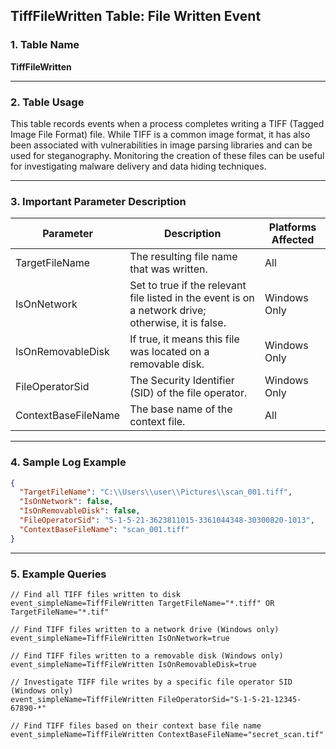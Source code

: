 ## TiffFileWritten Table: File Written Event

### 1. Table Name
**TiffFileWritten**

---

### 2. Table Usage
This table records events when a process completes writing a TIFF (Tagged Image File Format) file. While TIFF is a common image format, it has also been associated with vulnerabilities in image parsing libraries and can be used for steganography. Monitoring the creation of these files can be useful for investigating malware delivery and data hiding techniques.

---

### 3. Important Parameter Description

| Parameter | Description | Platforms Affected |
|---|---|---|
| TargetFileName | The resulting file name that was written. | All |
| IsOnNetwork | Set to true if the relevant file listed in the event is on a network drive; otherwise, it is false. | Windows Only |
| IsOnRemovableDisk | If true, it means this file was located on a removable disk. | Windows Only |
| FileOperatorSid | The Security Identifier (SID) of the file operator. | Windows Only |
| ContextBaseFileName | The base name of the context file. | All |

---

### 4. Sample Log Example

```json
{
  "TargetFileName": "C:\\Users\\user\\Pictures\\scan_001.tiff",
  "IsOnNetwork": false,
  "IsOnRemovableDisk": false,
  "FileOperatorSid": "S-1-5-21-3623811015-3361044348-30300820-1013",
  "ContextBaseFileName": "scan_001.tiff"
}
```
---
### 5. Example Queries
```xql
// Find all TIFF files written to disk
event_simpleName=TiffFileWritten TargetFileName="*.tiff" OR TargetFileName="*.tif"

// Find TIFF files written to a network drive (Windows only)
event_simpleName=TiffFileWritten IsOnNetwork=true

// Find TIFF files written to a removable disk (Windows only)
event_simpleName=TiffFileWritten IsOnRemovableDisk=true

// Investigate TIFF file writes by a specific file operator SID (Windows only)
event_simpleName=TiffFileWritten FileOperatorSid="S-1-5-21-12345-67890-*"

// Find TIFF files based on their context base file name
event_simpleName=TiffFileWritten ContextBaseFileName="secret_scan.tif"
```